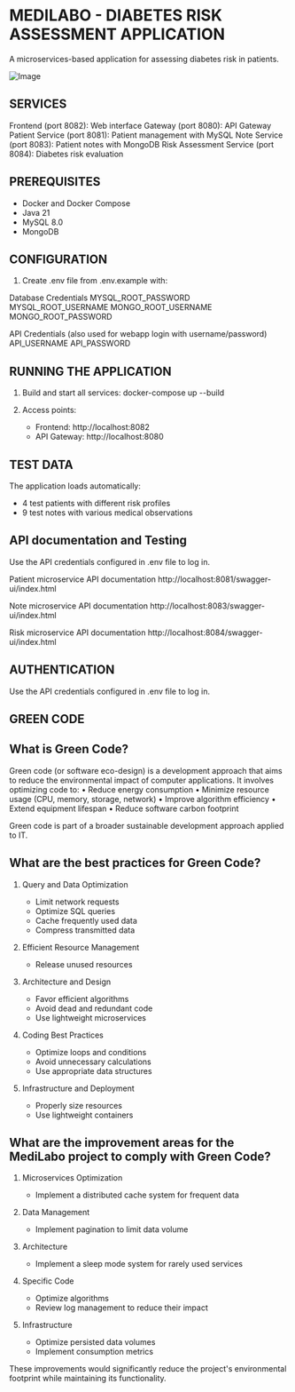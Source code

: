 MEDILABO - DIABETES RISK ASSESSMENT APPLICATION
=============================================

A microservices-based application for assessing diabetes risk in patients.

![Image](https://github.com/user-attachments/assets/e25d3f24-34a1-4b36-b89f-d91f0e3f5284)

SERVICES
--------
Frontend (port 8082): Web interface
Gateway (port 8080): API Gateway
Patient Service (port 8081): Patient management with MySQL
Note Service (port 8083): Patient notes with MongoDB
Risk Assessment Service (port 8084): Diabetes risk evaluation

PREREQUISITES
------------
- Docker and Docker Compose
- Java 21
- MySQL 8.0
- MongoDB

CONFIGURATION
------------
1. Create .env file from .env.example with:

Database Credentials
MYSQL_ROOT_PASSWORD
MYSQL_ROOT_USERNAME
MONGO_ROOT_USERNAME
MONGO_ROOT_PASSWORD

API Credentials (also used for webapp login with username/password)
API_USERNAME
API_PASSWORD

RUNNING THE APPLICATION
---------------------
1. Build and start all services:
   docker-compose up --build

2. Access points:
   - Frontend: http://localhost:8082
   - API Gateway: http://localhost:8080

TEST DATA
---------
The application loads automatically:
- 4 test patients with different risk profiles
- 9 test notes with various medical observations

API documentation and Testing
---------
Use the API credentials configured in .env file to log in.

Patient microservice API documentation
http://localhost:8081/swagger-ui/index.html

Note microservice API documentation
http://localhost:8083/swagger-ui/index.html

Risk microservice API documentation
http://localhost:8084/swagger-ui/index.html

AUTHENTICATION
-------------
Use the API credentials configured in .env file to log in.

GREEN CODE
-------------
## What is Green Code?

Green code (or software eco-design) is a development approach that aims to reduce the environmental impact of computer applications. It involves optimizing code to:
• Reduce energy consumption
• Minimize resource usage (CPU, memory, storage, network)
• Improve algorithm efficiency
• Extend equipment lifespan
• Reduce software carbon footprint

Green code is part of a broader sustainable development approach applied to IT.

## What are the best practices for Green Code?

1. Query and Data Optimization
   - Limit network requests
   - Optimize SQL queries
   - Cache frequently used data
   - Compress transmitted data

2. Efficient Resource Management
   - Release unused resources

3. Architecture and Design
   - Favor efficient algorithms
   - Avoid dead and redundant code
   - Use lightweight microservices

4. Coding Best Practices
   - Optimize loops and conditions
   - Avoid unnecessary calculations
   - Use appropriate data structures

5. Infrastructure and Deployment
   - Properly size resources
   - Use lightweight containers

## What are the improvement areas for the MediLabo project to comply with Green Code?

1. Microservices Optimization
   - Implement a distributed cache system for frequent data

2. Data Management
   - Implement pagination to limit data volume

3. Architecture
   - Implement a sleep mode system for rarely used services

4. Specific Code
   - Optimize algorithms
   - Review log management to reduce their impact

5. Infrastructure
   - Optimize persisted data volumes
   - Implement consumption metrics

These improvements would significantly reduce the project's environmental footprint while maintaining its functionality.
